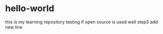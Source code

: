 # hello-world
this is my learning repository
testing if open source is used well
step3 add new line
